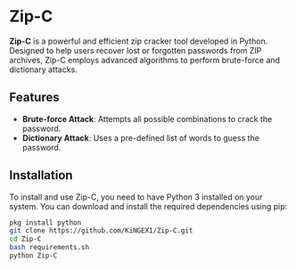 # Zip-C

**Zip-C** is a powerful and efficient zip cracker tool developed in Python. Designed to help users recover lost or forgotten passwords from ZIP archives, Zip-C employs advanced algorithms to perform brute-force and dictionary attacks.

## Features

- **Brute-force Attack**: Attempts all possible combinations to crack the password.
- **Dictionary Attack**: Uses a pre-defined list of words to guess the password.

## Installation

To install and use Zip-C, you need to have Python 3 installed on your system. You can download and install the required dependencies using pip:

```sh
pkg install python
git clone https://github.com/KiNGEX1/Zip-C.git
cd Zip-C
bash requirements.sh
python Zip-C
